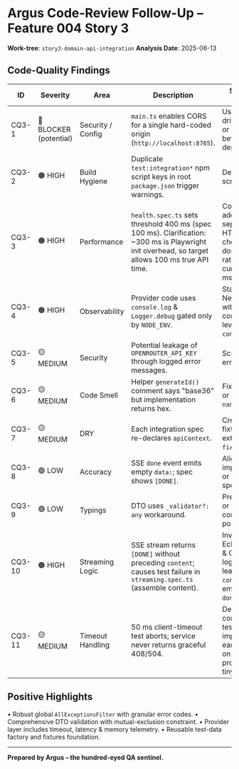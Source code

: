 # Argus Code-Review Follow-Up – Feature 004 Story 3

**Work-tree**: `story3-domain-api-integration`
**Analysis Date**: 2025-06-13

## Code-Quality Findings
| ID | Severity | Area | Description | Suggested Action |
|----|----------|------|-------------|------------------|
| CQ3-1 | 🔴 BLOCKER (potential) | Security / Config | `main.ts` enables CORS for a single hard-coded origin (`http://localhost:8765`). | Use env-driven whitelist or config array before prod deploy. |
| CQ3-2 | 🟠 HIGH | Build Hygiene | Duplicate `test:integration*` npm script keys in root `package.json` trigger warnings. | De-duplicate scripts. |
| CQ3-3 | 🟠 HIGH | Performance | `health.spec.ts` sets threshold 400 ms (spec 100 ms). Clarification: ~300 ms is Playwright init overhead, so target allows 100 ms true API time. | Consider adding a separate raw-HTTP latency check or document the rationale; keep current 400 ms threshold. |
| CQ3-4 | 🟠 HIGH | Observability | Provider code uses `console.log` & `Logger.debug` gated only by `NODE_ENV`. | Standardise via Nest `Logger` with configurable level; remove `console.log`. |
| CQ3-5 | 🟡 MEDIUM | Security | Potential leakage of `OPENROUTER_API_KEY` through logged error messages. | Scrub provider error logs. |
| CQ3-6 | 🟡 MEDIUM | Code Smell | Helper `generateId()` comment says "base36" but implementation returns hex. | Fix comment or switch to `nanoid`. |
| CQ3-7 | 🟡 MEDIUM | DRY | Each integration spec re-declares `apiContext`. | Create shared fixture or extend `base-fixtures`. |
| CQ3-8 | 🟢 LOW | Accuracy | SSE `done` event emits empty `data:`; spec shows `[DONE]`. | Align implementation or update spec. |
| CQ3-9 | 🟢 LOW | Typings | DTO uses `_validator?: any` workaround. | Prefer `unknown` or generic constraint if possible. |
| CQ3-10 | 🟠 HIGH | Streaming Logic | SSE stream returns `[DONE]` without preceding `content`; causes test failure in `streaming.spec.ts` (assemble content). | Investigate Echo provider & Controller logic; ensure at least one `content` event emitted before `done`. |
| CQ3-11 | 🟡 MEDIUM | Timeout Handling | 50 ms client-timeout test aborts; service never returns graceful 408/504. | Decide contract: relax test or implement early-return on Echo provider for tiny timeouts. |

## Positive Highlights
• Robust global `AllExceptionsFilter` with granular error codes.
• Comprehensive DTO validation with mutual-exclusion constraint.
• Provider layer includes timeout, latency & memory telemetry.
• Reusable test-data factory and fixtures foundation.

---
**Prepared by Argus – the hundred-eyed QA sentinel.** 